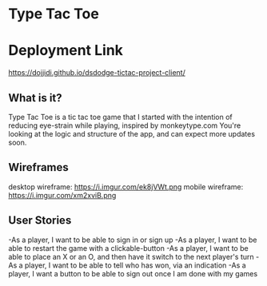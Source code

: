 # Type Tac Toe

# Deployment Link
https://dojjidi.github.io/dsdodge-tictac-project-client/

## What is it? 
Type Tac Toe is a tic tac toe game that I started with the intention of reducing eye-strain while playing, inspired by monkeytype.com
You're looking at the logic and structure of the app, and can expect more updates soon.

## Wireframes
desktop wireframe: https://i.imgur.com/ek8jVWt.png
mobile wireframe: https://i.imgur.com/xm2xviB.png

## User Stories
-As a player, I want to be able to sign in or sign up
-As a player, I want to be able to restart the game with a clickable-button
-As a player, I want to be able to place an X or an O, and then have it switch to the next player's turn
-As a player, I want to be able to tell who has won, via an indication
-As a player, I want a button to be able to sign out once I am done with my games
